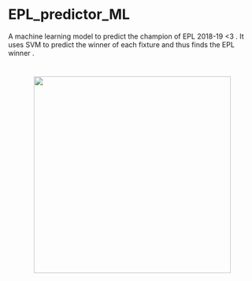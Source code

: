 # EPL_predictor_ML
A machine learning model to predict the champion of EPL 2018-19  &lt;3 . It uses SVM to predict the winner of each fixture and thus
finds the EPL winner . 

<h1 align="center">
	<img width="400" src="https://premierleague-static-files.s3.amazonaws.com/premierleague/photo/2018/10/04/22ec577a-504c-4794-bc2c-ead39e5d416d/epl-Logo-v3.jpg">
	<br>
	<br>
</h1>
